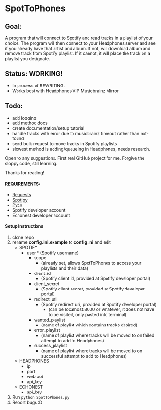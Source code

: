 # SpotToPhones

## Goal:
  A program that will connect to Spotify and read tracks in a playlist of your choice.
  The program will then connect to your Headphones server and see if you already have that artist and album.
  If not, will download album and remove track from Spotify playlist.
  If it cannot, it will place the track on a playlist you designate.
  
## Status: WORKING!
* In process of REWRITING.
* Works best with Headphones VIP Musicbrainz Mirror

## Todo:
* add logging
* add method docs
* create documentation/setup tutorial
* handle tracks with error due to musicbrainz timeout rather than not-found
* send bulk request to move tracks in Spotify playlists
* slowest method is adding/queueing in Headphones, needs research.

Open to any suggestions. First real GitHub project for me.
Forgive the sloppy code, still learning.

Thanks for reading!

#### REQUIREMENTS:
* [Requests](http://docs.python-requests.org/en/latest/user/install/)
* [Spotipy](http://spotipy.readthedocs.org/en/latest/#installation)
* [Pyen](https://github.com/plamere/pyen)
* Spotify developer account
* Echonest developer account

#### Setup Instructions
1. clone repo
2. rename **config.ini.example** to **config.ini** and edit
	* SPOTIFY
	  * user
			  * (Spotify username)
		  * scope
			  * (already set, allows SpotToPhones to access your playlists and their data)
		  * client_id
			  * (Spotify client id, provided at Spotify developer portal)
		  * client_secret
			  * (Spotify client secret, provided at Spotify developer portal)
		  * redirect_uri
			  * (Spotify redirect uri, provided at Spotify developer portal)
			    * (can be localhost:8000 or whatever, it does not have to be visited, only pasted into terminal)
		  * wanted_playlist
			  * (name of playlist which contains tracks desired)
		  * error_playlist
			  * (name of playlist where tracks will be moved to on failed attempt to add to Headphones)
		  * success_playlist
			  * (name of playlist where tracks will be moved to on successful attempt to add to Headphones)
	 * HEADPHONES
		* ip
		* port
		* webroot
		* api_key
	* ECHONEST
		* api_key
3. Run `python SpotToPhones.py`
4. Report bugs :D

